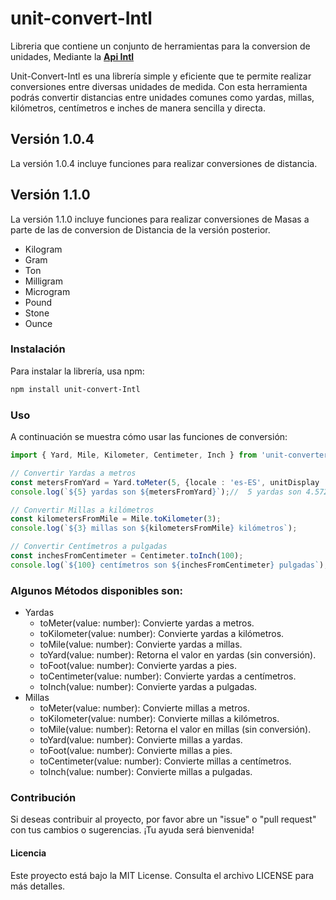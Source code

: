 # unit-convert-Intl
Libreria que contiene un conjunto de herramientas para la conversion de unidades, Mediante la  **[Api Intl](https://developer.mozilla.org/es/docs/Web/JavaScript/Reference/Global_Objects/Intl)**

Unit-Convert-Intl es una librería simple y eficiente que te permite realizar conversiones entre diversas unidades de medida. Con esta herramienta podrás convertir distancias entre unidades comunes como yardas, millas, kilómetros, centímetros e inches de manera sencilla y directa.

## Versión 1.0.4
La versión 1.0.4 incluye funciones para realizar conversiones de distancia. 

## Versión 1.1.0
La versión 1.1.0 incluye funciones para realizar conversiones de Masas a parte de las de conversion de Distancia de la versión posterior.
- Kilogram 
- Gram
- Ton
- Milligram
- Microgram
- Pound
- Stone 
- Ounce

### Instalación
 Para instalar la librería, usa npm:

```bash
npm install unit-convert-Intl
```
### Uso
A continuación se muestra cómo usar las funciones de conversión:

```typescript
import { Yard, Mile, Kilometer, Centimeter, Inch } from 'unit-converter-Intl';

// Convertir Yardas a metros
const metersFromYard = Yard.toMeter(5, {locale : 'es-ES', unitDisplay : 'long'});
console.log(`${5} yardas son ${metersFromYard}`);//  5 yardas son 4.572 metros

// Convertir Millas a kilómetros
const kilometersFromMile = Mile.toKilometer(3);
console.log(`${3} millas son ${kilometersFromMile} kilómetros`);

// Convertir Centímetros a pulgadas
const inchesFromCentimeter = Centimeter.toInch(100);
console.log(`${100} centímetros son ${inchesFromCentimeter} pulgadas`);
```
### Algunos Métodos disponibles son: 
- Yardas
	- toMeter(value: number): Convierte yardas a metros.
	- toKilometer(value: number): Convierte yardas a kilómetros.
	- toMile(value: number): Convierte yardas a millas.
	- toYard(value: number): Retorna el valor en yardas (sin conversión).
	- toFoot(value: number): Convierte yardas a pies.
	- toCentimeter(value: number): Convierte yardas a centímetros.
	- toInch(value: number): Convierte yardas a pulgadas.
- Millas
	- toMeter(value: number): Convierte millas a metros.
	- toKilometer(value: number): Convierte millas a kilómetros.
	- toMile(value: number): Retorna el valor en millas (sin conversión).
	- toYard(value: number): Convierte millas a yardas.
	- toFoot(value: number): Convierte millas a pies.
	- toCentimeter(value: number): Convierte millas a centímetros.
	- toInch(value: number): Convierte millas a pulgadas.


### Contribución
Si deseas contribuir al proyecto, por favor abre un "issue" o "pull request" con tus cambios o sugerencias. ¡Tu ayuda será bienvenida!

#### Licencia
Este proyecto está bajo la MIT License. Consulta el archivo LICENSE para más detalles.

